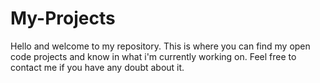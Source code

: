 # My-Projects
Hello and welcome to my repository. This is where you can find my open code projects and know in what i'm currently working on. Feel free to contact me if you have any doubt about it.
